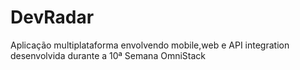 # DevRadar
Aplicação multiplataforma envolvendo mobile,web e API integration desenvolvida durante a 10ª Semana OmniStack
